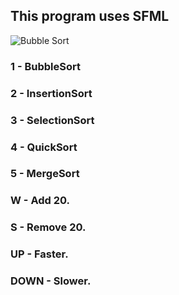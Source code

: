 ## This program uses SFML

![Bubble Sort](https://media3.giphy.com/media/rBdTAFCJ11OhmDP6RU/giphy.gif?cid=790b7611b86ee42c0fc937843ab151362d7da9eaaa3d5e6d&rid=giphy.gif&ct=g)

### 1 - BubbleSort
### 2 - InsertionSort
### 3 - SelectionSort
### 4 - QuickSort
### 5 - MergeSort
### W - Add 20.
### S - Remove 20.
### UP - Faster.
### DOWN - Slower.

